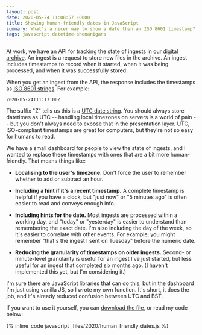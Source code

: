 ```yaml
---
layout: post
date: 2020-05-24 11:08:57 +0000
title: Showing human-friendly dates in JavaScript
summary: What's a nicer way to show a date than an ISO 8601 timestamp?
tags: javascript datetime-shenanigans
---
```


At work, we have an API for tracking the state of ingests in [our digital archive].
An ingest is a request to store new files in the archive.
An ingest includes timestamps to record when it started, when it was being processed, and when it was successfully stored.

When you get an ingest from the API, the response includes the timestamps as [ISO 8601 strings].
For example:

```
2020-05-24T11:17:00Z
```

The suffix "Z" tells us this is a [UTC date string][UTC].
You should always store datetimes as UTC -- handling local timezones on servers is a world of pain -- but you don't always need to expose that in the presentation layer.
UTC, ISO-compliant timestamps are great for computers, but they're not so easy for humans to read.

We have a small dashboard for people to view the state of ingests, and I wanted to replace these timestamps with ones that are a bit more human-friendly.
That means things like:

*   **Localising to the user's timezone**.
    Don't force the user to remember whether to add or subtract an hour.

*   **Including a hint if it's a recent timestamp.**
    A complete timestamp is helpful if you have a clock, but "just now" or "5 minutes ago" is often easier to read and conveys enough info.

*   **Including hints for the date.**
    Most ingests are processed within a working day, and "today" or "yesterday" is easier to understand than remembering the exact date.
    I'm also including the day of the week, so it's easier to correlate with other events.
    For example, you might remember "that's the ingest I sent on Tuesday" before the numeric date.

*   **Reducing the granularity of timestamps on older ingests.**
    Second- or minute-level granularity is useful for an ingest I’ve just started, but less useful for an ingest that completed six months ago.
    (I haven't implemented this yet, but I'm considering it.)

I'm sure there are JavaScript libraries that can do this, but in the dashboard I'm just using vanilla JS, so I wrote my own function.
It's short, it does the job, and it's already reduced confusion between UTC and BST.

If you want to use it yourself, you can [download the file](/files/2020/human_friendly_dates.js), or read my code below:

{% inline_code javascript _files/2020/human_friendly_dates.js %}

[our digital archive]: https://stacks.wellcomecollection.org/building-wellcome-collections-new-archival-storage-service-3f68ff21927e
[UTC]: https://en.wikipedia.org/wiki/Coordinated_Universal_Time
[ISO 8601 strings]: https://en.wikipedia.org/wiki/ISO_8601


